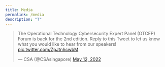 ```yaml
---
title: Media
permalink: /media
description: "T"
---
```

<blockquote class="twitter-tweet"><p lang="en" dir="ltr">The Operational Technology Cybersecurity Expert Panel (OTCEP) Forum is back for the 2nd edition. Reply to this Tweet to let us know what you would like to hear from our speakers! <a href="https://t.co/ZpJtnhcwbM">pic.twitter.com/ZpJtnhcwbM</a></p>&mdash; CSA (@CSAsingapore) <a href="https://twitter.com/CSAsingapore/status/1524600254850424832?ref_src=twsrc%5Etfw">May 12, 2022</a></blockquote> <script async src="https://platform.twitter.com/widgets.js" charset="utf-8"></script>
